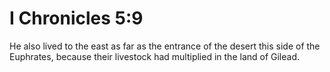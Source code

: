 # I Chronicles 5:9

He also lived to the east as far as the entrance of the desert this side of the Euphrates, because their livestock had multiplied in the land of Gilead.
